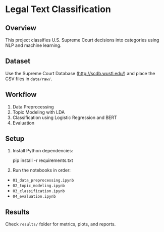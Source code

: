 # Legal Text Classification

## Overview
This project classifies U.S. Supreme Court decisions into categories using NLP and machine learning.

## Dataset
Use the Supreme Court Database (http://scdb.wustl.edu/) and place the CSV files in `data/raw/`.

## Workflow
1. Data Preprocessing
2. Topic Modeling with LDA
3. Classification using Logistic Regression and BERT
4. Evaluation

## Setup
1. Install Python dependencies:

   pip install -r requirements.txt
   
2. Run the notebooks in order:
- `01_data_preprocessing.ipynb`
- `02_topic_modeling.ipynb`
- `03_classification.ipynb`
- `04_evaluation.ipynb`

## Results
Check `results/` folder for metrics, plots, and reports.
